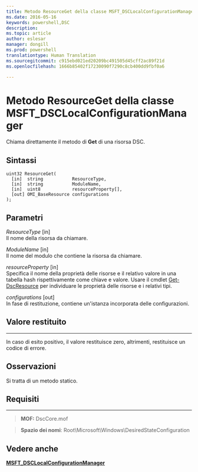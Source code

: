 ```yaml
---
title: Metodo ResourceGet della classe MSFT_DSCLocalConfigurationManager
ms.date: 2016-05-16
keywords: powershell,DSC
description: 
ms.topic: article
author: eslesar
manager: dongill
ms.prod: powershell
translationtype: Human Translation
ms.sourcegitcommit: c915ebd021ed20209bc491505d45cff2ac89f21d
ms.openlocfilehash: 1666b85402f17230090f7290c8cb400dd9fbf0a6

---
```


# Metodo ResourceGet della classe MSFT_DSCLocalConfigurationManager

Chiama direttamente il metodo di **Get** di una risorsa DSC.

Sintassi
------

```mof
uint32 ResourceGet(
  [in]  string           ResourceType,
  [in]  string           ModuleName,
  [in]  uint8            resourceProperty[],
  [out] OMI_BaseResource configurations
);
```

Parametri
----------

*ResourceType* \[in\]  
Il nome della risorsa da chiamare.

*ModuleName* \[in\]  
Il nome del modulo che contiene la risorsa da chiamare.

*resourceProperty* \[in\]  
Specifica il nome della proprietà delle risorse e il relativo valore in una tabella hash rispettivamente come chiave e valore. Usare il cmdlet [Get-DscResource](https://technet.microsoft.com/en-us/library/dn521625.aspx) per individuare le proprietà delle risorse e i relativi tipi.

*configurations* \[out\]  
In fase di restituzione, contiene un'istanza incorporata delle configurazioni.

## Valore restituito
------------

In caso di esito positivo, il valore restituisce zero, altrimenti, restituisce un codice di errore.

## Osservazioni

Si tratta di un metodo statico.

## Requisiti
------------
>**MOF:** DscCore.mof

>**Spazio dei nomi**: Root\Microsoft\Windows\DesiredStateConfiguration


## Vedere anche


[**MSFT_DSCLocalConfigurationManager**](msft-dsclocalconfigurationmanager.md)


 

 






<!--HONumber=Jun16_HO4-->


